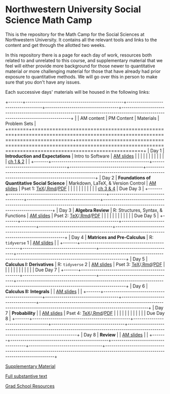 # Northwestern University Social Science Math Camp

This is the repository for the Math Camp for the Social Sciences at Northwestern University. It contains all the relevant tools and links to the content and get through the allotted two weeks.

In this repository there is a page for each day of work, resources both related to and unrelated to this course, and supplementary material that we feel will either provide more background for those newer to quantitative material *or* more challenging material for those that have already had prior exposure to quantitative methods. We will go over this in person to make sure that you don't have any issues.

Each successive days' materials will be housed in the following links:

+-------+------------------------------------------------+------------------------------------+------------------------------------+-----------------------------------------------------------------------------------------------------------------------------------+
|       | AM content                                     | PM Content                         | Materials                          | Problem Sets                                                                                                                      |
+=======+================================================+====================================+====================================+===================================================================================================================================+
| Day 1 | **Introduction and Expectations**              | Intro to Software                  | [AM slides](slides/day1-intro.pdf) |                                                                                                                                   |
|       |                                                |                                    |                                    |                                                                                                                                   |
|       |                                                |                                    | [ch 1 & 2]()                       |                                                                                                                                   |
+-------+------------------------------------------------+------------------------------------+------------------------------------+-----------------------------------------------------------------------------------------------------------------------------------+
| Day 2 | **Foundations of Quantitative Social Science** | Markdown, LaTeX, & Version Control | [AM slides](slides/day2-am.pdf)    | Pset 1: [TeX](problem-sets/updated-pset-1.tex)/[.Rmd](problem-sets/updated-pset-1-RMD.Rmd)/[PDF](problem-sets/updated-pset-1.pdf) |
|       |                                                |                                    |                                    |                                                                                                                                   |
|       |                                                |                                    | [ch 3 & 4]()                       | Due Day 3                                                                                                                         |
+-------+------------------------------------------------+------------------------------------+------------------------------------+-----------------------------------------------------------------------------------------------------------------------------------+
| Day 3 | **Algebra Review**                             | R: Structures, Syntax, & Functions | [AM slides](slides/day3-am.pdf)    | Pset 2: [TeX](problem-sets/updated-pset-2.tex)/[.Rmd](problem-sets/updated-pset-2-RMD.Rmd)/[PDF](problem-sets/updated-pset-2.pdf) |
|       |                                                |                                    |                                    |                                                                                                                                   |
|       |                                                |                                    |                                    | Due Day 5                                                                                                                         |
+-------+------------------------------------------------+------------------------------------+------------------------------------+-----------------------------------------------------------------------------------------------------------------------------------+
| Day 4 | **Matrices and Pre-Calculus**                  | R: `tidyverse` 1                   | [AM slides](slides/day4-am.pdf)    |                                                                                                                                   |
+-------+------------------------------------------------+------------------------------------+------------------------------------+-----------------------------------------------------------------------------------------------------------------------------------+
| Day 5 | **Calculus I: Derivatives**                    | R: `tidyverse` 2                   | [AM slides](slides/day5-am.pdf)    | Pset 3: [TeX](problem-sets/updated-pset-3.tex)/[.Rmd](problem-sets/updated-pset-3-RMD.Rmd)/[PDF](problem-sets/updated-pset-3.pdf) |
|       |                                                |                                    |                                    |                                                                                                                                   |
|       |                                                |                                    |                                    | Due Day 7                                                                                                                         |
+-------+------------------------------------------------+------------------------------------+------------------------------------+-----------------------------------------------------------------------------------------------------------------------------------+
| Day 6 | **Calculus II: Integrals**                     |                                    | [AM slides](slides/day6-am.pdf)    |                                                                                                                                   |
+-------+------------------------------------------------+------------------------------------+------------------------------------+-----------------------------------------------------------------------------------------------------------------------------------+
| Day 7 | **Probability**                                |                                    | [AM slides](slides/day7-am.pdf)    | Pset 4: [TeX](problem-sets/updated-pset-4.tex)/[.Rmd](problem-sets/updated-pset-4-RMD.Rmd)/[PDF](problem-sets/updated-pset-4.pdf) |
|       |                                                |                                    |                                    |                                                                                                                                   |
|       |                                                |                                    |                                    | Due Day 8                                                                                                                         |
+-------+------------------------------------------------+------------------------------------+------------------------------------+-----------------------------------------------------------------------------------------------------------------------------------+
| Day 8 | **Review**                                     |                                    | [AM slides](slides/day8-am.pdf)    |                                                                                                                                   |
+-------+------------------------------------------------+------------------------------------+------------------------------------+-----------------------------------------------------------------------------------------------------------------------------------+

[Supplementary Material](supplementary_material/README.md)

[Full substantive text]()

[Grad School Resources](resources/README.md)
